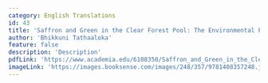 ```yaml
---
category: English Translations
id: 43
title: 'Saffron and Green in the Clear Forest Pool: The Environmental Practices of American Buddhist Monastic Communities'
author: 'Bhikkuni Tathaaloka'
feature: false
description: 'Description'
pdfLink: 'https://www.academia.edu/6108350/Saffron_and_Green_in_the_Clear_Forest_Pool_The_Environmental_Practices_of_American_Buddhist_Monastic_Communities'
imageLink: 'https://images.booksense.com/images/248/357/9781408357248.jpg'
---
```

